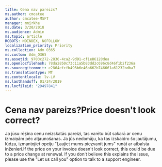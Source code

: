 ```yaml
---
title: Cena nav pareizs?
ms.author: cmcatee
author: cmcatee-MSFT
manager: mnirkhe
ms.date: 3/20/2018
ms.audience: Admin
ms.topic: article
ROBOTS: NOINDEX, NOFOLLOW
localization_priority: Priority
ms.collection: Adm_O365
ms.custom: Adm_O365
ms.assetid: 9703c272-2836-4ca2-9d91-cf1e86120dea
ms.openlocfilehash: 78da2850c73c11a5b83dd2c696c8d46f1b2f236a
ms.sourcegitcommit: e2864efcfb493b6e46b662b746661a61232bdba7
ms.translationtype: MT
ms.contentlocale: lv-LV
ms.lasthandoff: 01/24/2019
ms.locfileid: "29497841"
---
```

# <a name="price-doesnt-look-correct"></a><span data-ttu-id="1a663-102">Cena nav pareizs?</span><span class="sxs-lookup"><span data-stu-id="1a663-102">Price doesn't look correct?</span></span>

<span data-ttu-id="1a663-p101">Ja jūsu rēķina cenu neizskatās pareizi, tas varētu būt sakarā ar cenu izmaiņām pēc atjaunošanas. Ja jūs nedomāju, ka tas izskaidro šo jautājumu, lūdzu, izmantojiet opciju "Ļaujiet mums piezvanīt jums" runāt ar atbalsta inženieri.</span><span class="sxs-lookup"><span data-stu-id="1a663-p101">If the price on your invoice doesn't look correct, this could be due to a price change at renewal. If you don't believe this explains the issue, please use the "Let us call you" option to talk to a support engineer.</span></span>
  

